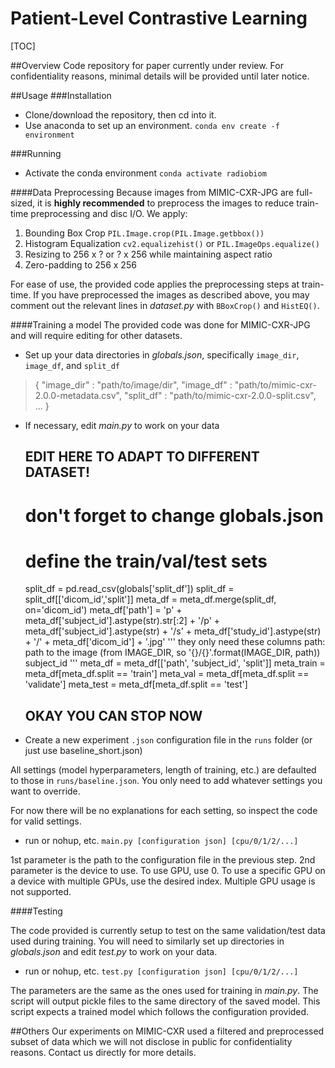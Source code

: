 # Patient-Level Contrastive Learning

[TOC]

##Overview
Code repository for paper currently under review.
For confidentiality reasons, minimal details will be provided until later notice.

##Usage
###Installation
- Clone/download the repository, then cd into it.
- Use anaconda to set up an environment.
`conda env create -f environment`

###Running
- Activate the conda environment
`conda activate radiobiom`

####Data Preprocessing
Because images from MIMIC-CXR-JPG are full-sized, it is **highly recommended** to preprocess the images to reduce train-time preprocessing and disc I/O. 
We apply:
1. Bounding Box Crop `PIL.Image.crop(PIL.Image.getbbox())`
2. Histogram Equalization `cv2.equalizehist()` or `PIL.ImageOps.equalize()`
3. Resizing to 256 x ? or ? x 256 while maintaining aspect ratio
4. Zero-padding to 256 x 256

For ease of use, the provided code applies the preprocessing steps at train-time.
If you have preprocessed the images as described above, you may comment out the relevant lines in *dataset.py* with `BBoxCrop()` and `HistEQ()`.

####Training a model
The provided code was done for MIMIC-CXR-JPG and will require editing for other datasets.

- Set up your data directories in *globals.json*, specifically `image_dir`, `image_df`, and `split_df`
> {
    "image_dir" : "path/to/image/dir",
    "image_df" : "path/to/mimic-cxr-2.0.0-metadata.csv",
    "split_df" : "path/to/mimic-cxr-2.0.0-split.csv",
    ...
}
- If necessary, edit *main.py* to work on your data


    ## EDIT HERE TO ADAPT TO DIFFERENT DATASET!
    # don't forget to change globals.json
    # define the train/val/test sets
    split_df = pd.read_csv(globals['split_df'])
    split_df = split_df[['dicom_id','split']]
    meta_df = meta_df.merge(split_df, on='dicom_id')
    meta_df['path'] = 'p' + meta_df['subject_id'].astype(str).str[:2] + '/p' + meta_df['subject_id'].astype(str) + '/s' + meta_df['study_id'].astype(str) + '/' + meta_df['dicom_id'] + '.jpg'
    '''
    they only need these columns
    path: path to the image (from IMAGE_DIR, so '{}/{}'.format(IMAGE_DIR, path))
    subject_id
    '''
    meta_df = meta_df[['path', 'subject_id', 'split']]
    meta_train = meta_df[meta_df.split == 'train']
    meta_val = meta_df[meta_df.split == 'validate']
    meta_test = meta_df[meta_df.split == 'test']
    ## OKAY YOU CAN STOP NOW
    

- Create a new experiment `.json` configuration file in the `runs` folder (or just use baseline_short.json)

All settings (model hyperparameters, length of training, etc.) are defaulted to those in `runs/baseline.json`. You only need to add whatever settings you want to override.

For now there will be no explanations for each setting, so inspect the code for valid settings.

- run or nohup, etc. `main.py [configuration json] [cpu/0/1/2/...]`

1st parameter is the path to the configuration file in the previous step.
2nd parameter is the device to use. To use GPU, use 0. To use a specific GPU on a device with multiple GPUs, use the desired index. Multiple GPU usage is not supported.

####Testing

The code provided is currently setup to test on the same validation/test data used during training.
You will need to similarly set up directories in *globals.json* and edit *test.py* to work on your data.

- run or nohup, etc. `test.py [configuration json] [cpu/0/1/2/...]`

The parameters are the same as the ones used for training in *main.py*.
The script will output pickle files to the same directory of the saved model.
This script expects a trained model which follows the configuration provided.

##Others
Our experiments on MIMIC-CXR used a filtered and preprocessed subset of data which we will not disclose in public for confidentiality reasons.
Contact us directly for more details.